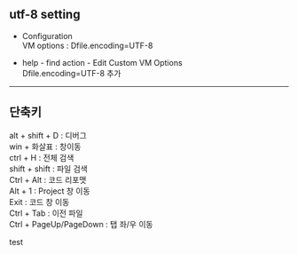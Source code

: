 ## utf-8 setting 

+ Configuration   
VM options : Dfile.encoding=UTF-8  

+ help - find action - Edit Custom VM Options  
Dfile.encoding=UTF-8 추가  

--------

## 단축키  

alt + shift + D : 디버그  
win + 화살표 : 창이동   
ctrl + H : 전체 검색  
shift + shift : 파일 검색  
Ctrl + Alt : 코드 리포맷  
Alt + 1 : Project 창 이동  
Exit : 코드 창 이동    
Ctrl + Tab : 이전 파일  
Ctrl + PageUp/PageDown : 탭 좌/우 이동  

test

